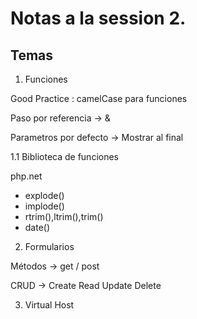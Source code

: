 # Notas a la session 2.

## Temas

1. Funciones

Good Practice : camelCase para funciones

Paso por referencia -> &

Parametros por defecto -> Mostrar al final 

1.1 Biblioteca de funciones

php.net

- explode()
- implode()
- rtrim(),ltrim(),trim()
- date()


2. Formularios

Métodos -> get / post


CRUD -> Create Read Update Delete


3. Virtual Host





## 
